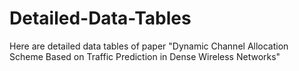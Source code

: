 # Detailed-Data-Tables
Here are detailed data tables of paper "Dynamic Channel Allocation Scheme Based on Traffic Prediction in Dense Wireless Networks"
